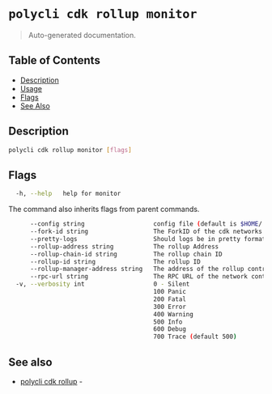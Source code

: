 # `polycli cdk rollup monitor`

> Auto-generated documentation.

## Table of Contents

- [Description](#description)
- [Usage](#usage)
- [Flags](#flags)
- [See Also](#see-also)

## Description



```bash
polycli cdk rollup monitor [flags]
```

## Flags

```bash
  -h, --help   help for monitor
```

The command also inherits flags from parent commands.

```bash
      --config string                   config file (default is $HOME/.polygon-cli.yaml)
      --fork-id string                  The ForkID of the cdk networks (default "12")
      --pretty-logs                     Should logs be in pretty format or JSON (default true)
      --rollup-address string           The rollup Address
      --rollup-chain-id string          The rollup chain ID
      --rollup-id string                The rollup ID
      --rollup-manager-address string   The address of the rollup contract
      --rpc-url string                  The RPC URL of the network containing the CDK contracts (default "http://localhost:8545")
  -v, --verbosity int                   0 - Silent
                                        100 Panic
                                        200 Fatal
                                        300 Error
                                        400 Warning
                                        500 Info
                                        600 Debug
                                        700 Trace (default 500)
```

## See also

- [polycli cdk rollup](polycli_cdk_rollup.md) - 
